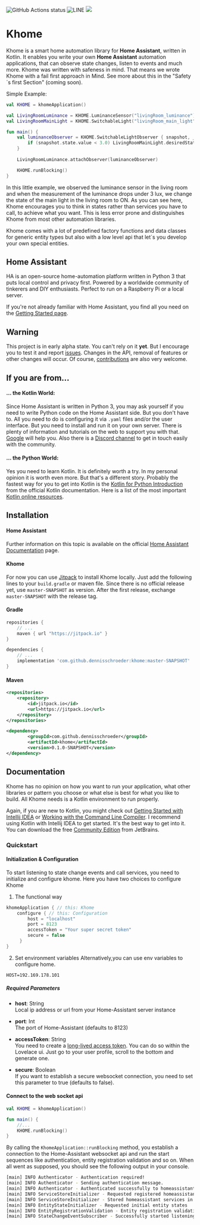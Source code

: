 
![GitHub Actions status](https://github.com/dennisschroeder/khome/workflows/Latest%20push/badge.svg)
![LINE](https://img.shields.io/badge/line--coverage-9%25-red.svg)
[![](https://jitpack.io/v/dennisschroeder/khome.svg)](https://jitpack.io/#dennisschroeder/khome)

# Khome

Khome is a smart home automation library for **Home Assistant**, written in Kotlin. It enables you write your own **Home Assistant** automation applications, that can observe state changes, listen to events and much more.
Khome was written with safeness in mind. That means we wrote Khome with a fail first approach in Mind. See more about this in the "Safety´s first Section" (coming soon).

Simple Example:
```kotlin
val KHOME = khomeApplication()

val LivingRoomLuminance = KHOME.LuminanceSensor("livingRoom_luminance")
val LivingRoomMainLight = KHOME.SwitchableLight("livingRoom_main_light")

fun main() {
    val luminanceObserver = KHOME.SwitchableLightObserver { snapshot, _ ->
        if (snapshot.state.value < 3.0) LivingRoomMainLight.desiredState = SwitchableState(ON)
    }
        
    LivingRoomLuminance.attachObserver(luminanceObserver)

    KHOME.runBlocking()
}
```

In this little example, we observed the luminance sensor in the living room and when the measurement of the luminance drops under 3 lux, we change the state of the main light in the living room to ON.
As you can see here, Khome encourages you to think in states rather than services you have to call, to achieve what you want. This is less error prone and distinguishes Khome from most other automation libraries.

Khome comes with a lot of predefined factory functions and data classes for generic entity types but also with a low level api that let´s you develop your own special entities.

## Home Assistant
 
HA is an open-source home-automation platform written in Python 3 that puts local control and privacy first. Powered by 
a worldwide community of tinkerers and DIY enthusiasts. Perfect to run on a Raspberry Pi or a local server.

If you're not already familiar with Home Assistant, you find all you need on the [Getting Started page](https://www.home-assistant.io/getting-started/).

## Warning
This project is in early alpha state. You can't rely on it **yet**. But I encourage you to test it and report [issues](https://github.com/dennisschroeder/khome/issues).
Changes in the API, removal of features or other changes will occur. Of course, [contributions](https://github.com/dennisschroeder/khome/pulls) are also very welcome.

## If you are from...

#### ... the Kotlin World:
Since Home Assistant is written in Python 3, you may ask yourself if you need to write Python code on the Home Assistant
side. But you don't have to. All you need to do is configuring it via `.yaml` files and/or the user interface. But you need to install and run it on 
your own server. There is plenty of information and tutorials on the web to support you with that. [Google](https://google.com)
will help you. Also there is a [Discord channel](https://discordapp.com/invite/c5DvZ4e) to get in touch easily with the community.

#### ... the Python World:
Yes you need to learn Kotlin. It is definitely worth a try. In my personal opinion it is worth even more. But that's a different story.
Probably the fastest way for you to get into Kotlin is the [Kotlin for Python Introduction](https://kotlinlang.org/docs/tutorials/kotlin-for-py/introduction.html)
from the official Kotlin documentation. Here is a list of the most important [Kotlin online resources](https://kotlinlang.org/community/#kotlin-online-resources).

## Installation

#### Home Assistant
Further information on this topic is available on the official [Home Assistant Documentation](https://www.home-assistant.io/getting-started/) page.

#### Khome
For now you can use [Jitpack](http://jitpack.io) to install Khome locally. Just add the following lines to your `build.gradle` or maven file.
Since there is no official release yet, use `master-SNAPSHOT` as version. After the first release, exchange `master-SNAPSHOT` with 
the release tag.

#### Gradle
```groovy
repositories {
    // ...
    maven { url "https://jitpack.io" }
}
```
```groovy
dependencies {
    // ...
    implementation 'com.github.dennisschroeder:khome:master-SNAPSHOT'
}
```

#### Maven
```xml
<repositories>
    <repository>
        <id>jitpack.io</id>
        <url>https://jitpack.io</url>
    </repository>
</repositories>
```
```xml
<dependency>
        <groupId>com.github.dennisschroeder</groupId>
        <artifactId>khome</artifactId>
        <version>0.1.0-SNAPSHOT</version>
</dependency>

```

## Documentation

Khome has no opinion on how you want to run your application, what other libraries or pattern you choose or what else is best for what you like to build.
All Khome needs is a Kotlin environment to run properly.

Again, if you are new to Kotlin, you might check out [Getting Started with Intellij IDEA](https://kotlinlang.org/docs/tutorials/getting-started.html)
or [Working with the Command Line Compiler](https://kotlinlang.org/docs/tutorials/command-line.html).
I recommend using Kotlin with Intellij IDEA to get started. It's the best way to get into it. You can download the free [Community Edition](http://www.jetbrains.com/idea/download/index.html) from JetBrains.

### Quickstart

#### Initialization & Configuration

To start listening to state change events and call services, you need to initialize and configure khome. Here you have two choices to configure Khome

1. The functional way
```kotlin
khomeApplication { // this: Khome
    configure { // this: Configuration
        host = "localhost"
        port = 8123
        accessToken = "Your super secret token"
        secure = false
     }
}
```

2. Set environment variables
Alternatively,you can use env variables to configure home.
```.env
HOST=192.169.178.101
```

##### Required Parameters

- **host**: String <br> Local ip address or url from your Home-Assistant server instance

- **port**: Int <br> The port of Home-Assistant (defaults to 8123)

- **accessToken**: String <br> You need to create a [long-lived access token](https://developers.home-assistant.io/docs/en/auth_api.html#long-lived-access-token).
You can do so within the Lovelace ui. Just go to your user profile, scroll to the bottom and generate one.

- **secure**: Boolean <br> If you want to establish a secure websocket connection, you need to set this parameter to true (defaults to false).

#### Connect to the web socket api

```kotlin
val KHOME = khomeApplication()

fun main() {
    //...
    KHOME.runBlocking()
}
```
By calling the `KhomeApplication::runBlocking` method, you establish a connection to the Home-Assistant websocket api and run the start sequences like authentication, entity registration validation and so on.
When all went as supposed, you should see the following output in your console. 

```bash
[main] INFO Authenticator - Authentication required!
[main] INFO Authenticator - Sending authentication message.
[main] INFO Authenticator - Authenticated successfully to homeassistant version 0.111.0
[main] INFO ServiceStoreInitializer - Requested registered homeassistant services
[main] INFO ServiceStoreInitializer - Stored homeassistant services in local service store
[main] INFO EntityStateInitializer - Requested initial entity states
[main] INFO EntityRegistrationValidation - Entity registration validation succeeded
[main] INFO StateChangeEventSubscriber - Successfully started listening to state changes
```
